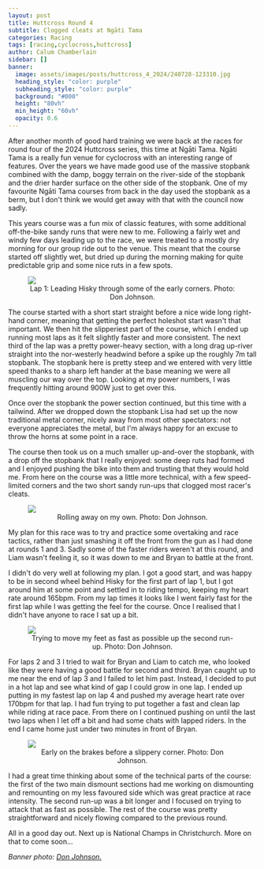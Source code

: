 ```yaml
---
layout: post
title: Huttcross Round 4
subtitle: Clogged cleats at Ngāti Tama
categories: Racing
tags: [racing,cyclocross,huttcross]
author: Calum Chamberlain
sidebar: []
banner:
  image: assets/images/posts/huttcross_4_2024/240728-123310.jpg
  heading_style: "color: purple"
  subheading_style: "color: purple"
  background: "#000"
  height: "80vh"
  min_height: "60vh"
  opacity: 0.6
---
```



After another month of good hard training we were back at the races for round four of the 
2024 Huttcross series, this time at Ngāti Tama. Ngāti Tama is a really fun venue for cyclocross
with an interesting range of features. Over the years we have made good use of the massive 
stopbank combined with the damp, boggy terrain on the river-side of the stopbank and the
drier harder surface on the other side of the stopbank. One of my favourite Ngāti Tama courses 
from back in the day used the stopbank as a berm, but I don't think we would get away with that
with the council now sadly.

This years course was a fun mix of classic features, with some additional off-the-bike sandy runs that
were new to me. Following a fairly wet and windy few days leading up to the race, we were treated 
to a mostly dry morning for our group ride out to the venue. This meant that the course started 
off slightly wet, but dried up during the morning making for quite predictable grip and some nice
ruts in a few spots.

<figure>
    <img src="../../../../assets/images/posts/huttcross_4_2024/240728-122941.jpg"/>
    <center><figcaption>
        Lap 1: Leading Hisky through some of the early corners. Photo: Don Johnson.
    </figcaption></center>
</figure>

The course started with a short start straight before a nice wide long right-hand corner, meaning
that getting the perfect holeshot start wasn't that important. We then hit the slipperiest part of
the course, which I ended up running most laps as it felt slightly faster and more consistent. The
next third of the lap was a pretty power-heavy section, with a long drag up-river straight into the
nor-westerly headwind before a spike up the roughly 7m tall stopbank. The stopbank here is pretty
steep and we entered with very little speed thanks to a sharp left hander at the base meaning we
were all muscling our way over the top. Looking at my power numbers, I was frequently hitting 
around 900W just to get over this.

Once over the stopbank the power section continued, but this time with a tailwind. After we dropped
down the stopbank Lisa had set up the now traditional metal corner, nicely away from most other 
spectators: not everyone appreciates the metal, but I'm always happy for an excuse to throw the
horns at some point in a race.

The course then took us on a much smaller up-and-over the stopbank, with a drop off the stopbank
that I really enjoyed: some deep ruts had formed and I enjoyed pushing the bike into them and 
trusting that they would hold me. From here on the course was a little more technical, 
with a few speed-limited corners and the two short sandy run-ups that clogged most racer's cleats.

<figure>
    <img src="../../../../assets/images/posts/huttcross_4_2024/240728-123835.jpg"/>
    <center><figcaption>Rolling away on my own. Photo: Don Johnson.</figcaption></center>                           
</figure>

My plan for this race was to try and practice some overtaking and race tactics, rather than just
smashing it off the front from the gun as I had done at rounds 1 and 3. Sadly some of the faster
riders weren't at this round, and Liam wasn't feeling it, so it was down to me and Bryan to battle
at the front.

I didn't do very well at following my plan. I got a good start, and was happy to be in second wheel
behind Hisky for the first part of lap 1, but I got around him at some point and settled in to riding
tempo, keeping my heart rate around 165bpm. From my lap times it looks like I went fairly fast for 
the first lap while I was getting the feel for the course. Once I realised that I didn't have 
anyone to race I sat up a bit. 


<figure>
    <img src="../../../../assets/images/posts/huttcross_4_2024/240728-130112.jpg"/>
    <center><figcaption>Trying to move my feet as fast as possible up the second run-up. Photo: Don Johnson.</figcaption></center>                           
</figure>

For laps 2 and 3 I tried to wait for Bryan and Liam to catch me, who looked like they were 
having a good battle for second and third. Bryan caught up to me near the end of lap 3 and I failed
to let him past. Instead, I decided to put in a hot lap and see what kind of gap I could grow in one
lap. I ended up putting in my fastest lap on lap 4 and pushed my average heart rate over 170bpm 
for that lap. I had fun trying to put together a fast and clean lap while riding at race pace. 
From there on I continued pushing on until the last two laps when I let off a bit and
had some chats with lapped riders. In the end I came home just under two minutes in front of Bryan.

<figure>
    <img src="../../../../assets/images/posts/huttcross_4_2024/240728-130800.jpg"/>
    <center><figcaption>Early on the brakes before a slippery corner. Photo: Don Johnson.</figcaption></center>                           
</figure>

I had a great time thinking about some of the technical parts of the course: the first of the 
two main dismount sections had me working on dismounting and remounting on my less favoured side
which was great practice at race intensity. The second run-up was a bit longer and I focused on
trying to attack that as fast as possible. The rest of the course was pretty straightforward and
nicely flowing compared to the previous round.

All in a good day out. Next up is National Champs in Christchurch. More on that to come soon...


<div class="strava-embed-placeholder" data-embed-type="activity" data-embed-id="11998435914" data-style="standard"></div><script src="https://strava-embeds.com/embed.js"></script>


<em>Banner photo: <a href="https://workingtechnology.pic-time.com/-huttcross2024round4ngatitamapark/gallery">Don Johnson.</a></em>
